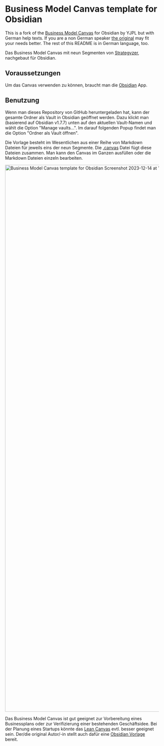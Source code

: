 # Business Model Canvas template for Obsidian

This is a fork of the [Business Model Canvas](https://github.com/YJPL/business-model-canvas-for-obsidian) for Obsidian by YJPL but with German help texts. If you are a non German speaker [the original](https://github.com/YJPL/business-model-canvas-for-obsidian) may fit your needs better. The rest of this README is in German language, too.

Das Business Model Canvas mit neun Segmenten von [Strategyzer](https://www.strategyzer.com/library/the-business-model-canvas), nachgebaut für Obsidian.

## Voraussetzungen

Um das Canvas verwenden zu können, braucht man die [Obsidian](https://obsidian.md) App.

## Benutzung

Wenn man dieses Repository von GitHub heruntergeladen hat, kann der gesamte Ordner als Vault in Obsidian geöffnet werden. Dazu klickt man (basierend auf Obsidian v1.7.7) unten auf den aktuellen Vault-Namen und wählt die Option "Manage vaults...". Im darauf folgenden Popup findet man die Option "Ordner als Vault öffnen".

Die Vorlage besteht im Wesentlichen aus einer Reihe von Markdown Dateien für jeweils eins der neun Segmente. Die [.canvas](Obsidian%20Business%20Model%20Canvas.canvas) Datei fügt diese Dateien zusammen. Man kann den Canvas im Ganzen ausfüllen oder die Markdown Dateien einzeln bearbeiten.

<img width="1792" alt="Business Model Canvas template for Obsidian Screenshot 2023-12-14 at 12 26 32" src="https://github.com/YJPL/business-model-canvas-for-obsidian/assets/26725821/2f0c3529-caa8-4617-99d9-09ab41243cac">

Das Business Model Canvas ist gut geeignet zur Vorbereitung eines Businessplans oder zur Verifizierung einer bestehenden Geschäftsidee.
Bei der Planung eines Startups könnte das [Lean Canvas](https://gruenderplattform.de/unternehmen-gruenden/lean-canvas) evtl. besser geeignet sein. Der/die original Autor/-in stellt auch dafür eine [Obsidian Vorlage](https://github.com/YJPL/lean-canvas-for-obsidian) bereit.
